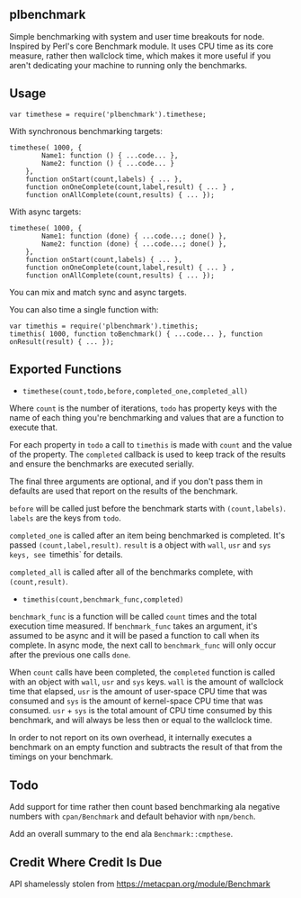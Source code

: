 plbenchmark
-----------

Simple benchmarking with system and user time breakouts for node.  Inspired
by Perl's core Benchmark module.  It uses CPU time as its core measure,
rather then wallclock time, which makes it more useful if you aren't
dedicating your machine to running only the benchmarks.

Usage
-----

    var timethese = require('plbenchmark').timethese;

With synchronous benchmarking targets:

    timethese( 1000, {
            Name1: function () { ...code... },
            Name2: function () { ...code... }
        },
        function onStart(count,labels) { ... }, 
        function onOneComplete(count,label,result) { ... } ,
        function onAllComplete(count,results) { ... });

With async targets:

    timethese( 1000, {
            Name1: function (done) { ...code...; done() },
            Name2: function (done) { ...code...; done() },
        },
        function onStart(count,labels) { ... }, 
        function onOneComplete(count,label,result) { ... } ,
        function onAllComplete(count,results) { ... });

You can mix and match sync and async targets.

You can also time a single function with:

    var timethis = require('plbenchmark').timethis;
    timethis( 1000, function toBenchmark() { ...code... }, function onResult(result) { ... });

Exported Functions
------------------

* `timethese(count,todo,before,completed_one,completed_all)`

Where `count` is the number of iterations, `todo` has property keys with the
name of each thing you're benchmarking and values that are a function to
execute that.

For each property in `todo` a call to `timethis` is made with `count` and
the value of the property.  The `completed` callback is used to keep track
of the results and ensure the benchmarks are executed serially.

The final three arguments are optional, and if you don't pass them in
defaults are used that report on the results of the benchmark.

`before` will be called just before the benchmark starts with
`(count,labels)`.  `labels` are the keys from `todo`.

`completed_one` is called after an item being benchmarked is completed. 
It's passed `(count,label,result)`.  `result` is a object with `wall`, `usr`
and `sys keys, see `timethis` for details.

`completed_all` is called after all of the benchmarks complete, with
`(count,result)`.


* `timethis(count,benchmark_func,completed)`

`benchmark_func` is a function will be called `count` times and the total execution
time measured.  If `benchmark_func` takes an argument, it's assumed to be async and it
will be pased a function to call when its complete.  In async mode, the next
call to `benchmark_func` will only occur after the previous one calls `done`.

When `count` calls have been completed, the `completed` function is called
with an object with `wall`, `usr` and `sys` keys.  `wall` is the amount of
wallclock time that elapsed, `usr` is the amount of user-space CPU time that
was consumed and `sys` is the amount of kernel-space CPU time that was
consumed.  `usr` + `sys` is the total amount of CPU time consumed by this
benchmark, and will always be less then or equal to the wallclock time.

In order to not report on its own overhead, it internally executes a
benchmark on an empty function and subtracts the result of that from the
timings on your benchmark.

Todo
----

Add support for time rather then count based benchmarking ala negative
numbers with `cpan/Benchmark` and default behavior with `npm/bench`.

Add an overall summary to the end ala `Benchmark::cmpthese`.


Credit Where Credit Is Due
--------------------------

API shamelessly stolen from https://metacpan.org/module/Benchmark
